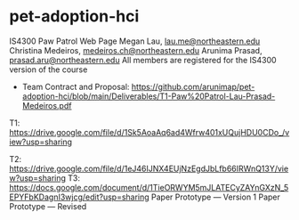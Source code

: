 # pet-adoption-hci
IS4300 Paw Patrol Web Page
Megan Lau, lau.me@northeastern.edu
Christina Medeiros, medeiros.ch@northeastern.edu
Arunima Prasad, prasad.aru@northeastern.edu
All members are registered for the IS4300 version of the course

- Team Contract and Proposal: https://github.com/arunimap/pet-adoption-hci/blob/main/Deliverables/T1-Paw%20Patrol-Lau-Prasad-Medeiros.pdf


T1: https://drive.google.com/file/d/1Sk5AoaAq6ad4Wfrw401xUQujHDU0CDo_/view?usp=sharing

T2: https://drive.google.com/file/d/1eJ46IJNX4EUjNzEgdJbLfb66IRWnQ13Y/view?usp=sharing
T3: https://docs.google.com/document/d/1TieORWYM5mJLATECyZAYnGXzN_5EPYFbKDagnI3wjcg/edit?usp=sharing
Paper Prototype — Version 1
Paper Prototype — Revised
